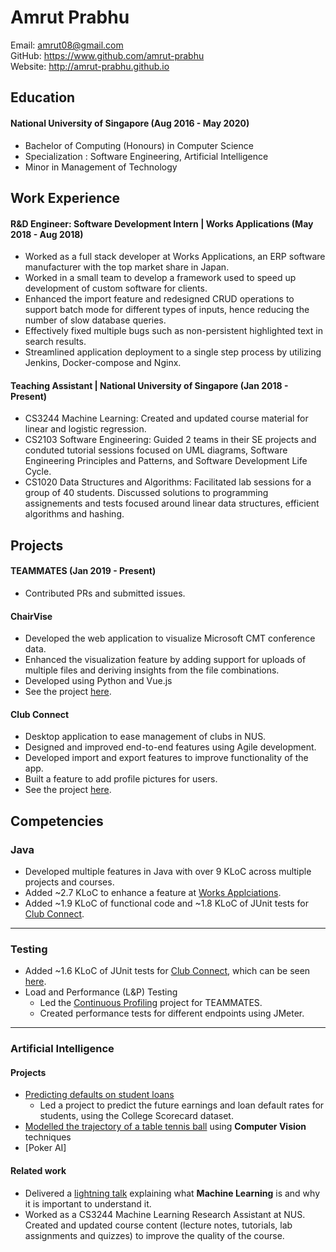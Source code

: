 # Amrut Prabhu

Email: amrut08@gmail.com  
GitHub: https://www.github.com/amrut-prabhu  
Website: http://amrut-prabhu.github.io

## Education

#### National University of Singapore (Aug 2016 - May 2020)
- Bachelor of Computing (Honours) in Computer Science
- Specialization : Software Engineering, Artificial Intelligence
- Minor in Management of Technology

## Work Experience

#### R&D Engineer: Software Development Intern | Works Applications (May 2018 - Aug 2018)

- Worked as a full stack developer at Works Applications, an ERP software manufacturer with the top market share in Japan.
- Worked in a small team to develop a framework used to speed up development of custom software for clients.
- Enhanced the import feature and redesigned CRUD operations to support batch mode for different types of inputs, hence reducing the number of slow database queries.
- Effectively fixed multiple bugs such as non-persistent highlighted text in search results.
- Streamlined application deployment to a single step process by utilizing Jenkins, Docker-compose and Nginx.

#### Teaching Assistant | National University of Singapore (Jan 2018 - Present)

- CS3244 Machine Learning: Created and updated course material for linear and logistic regression. 
- CS2103 Software Engineering: Guided 2 teams in their SE projects and conduted tutorial sessions focused on UML diagrams, Software Engineering Principles and Patterns, and Software Development Life Cycle. 
- CS1020 Data Structures and Algorithms: Facilitated lab sessions for a group of 40 students. Discussed solutions to programming assignements and tests focused around linear data structures, efficient algorithms and hashing.

## Projects

#### TEAMMATES (Jan 2019 - Present)

- Contributed PRs and submitted issues.

#### ChairVise

- Developed the web application to visualize Microsoft CMT conference data.
- Enhanced the visualization feature by adding support for uploads of multiple files and deriving insights from the file combinations.
- Developed using Python and Vue.js
- See the project [here](https://github.com/amrut-prabhu/chairvise).

#### Club Connect

- Desktop application to ease management of clubs in NUS.
- Designed and improved end-to-end features using Agile development.
- Developed import and export features to improve functionality of the app.
- Built a feature to add profile pictures for users.
- See the project [here](https://github.com/amrut-prabhu/club-connect).

## Competencies

### Java

- Developed multiple features in Java with over 9 KLoC across multiple projects and courses.
- Added ~2.7 KLoC to enhance a feature at [Works Applciations](worksap).
- Added ~1.9 KLoC of functional code and ~1.8 KLoC of JUnit tests for [Club Connect](#club-connect).

---

### Testing

- Added ~1.6 KLoC of JUnit tests for [Club Connect](#club-connect), which can be seen [here](https://github.com/amrut-prabhu/club-connect/blob/master/collated/test/amrut-prabhu.md).
- Load and Performance (L&P) Testing
	- Led the [Continuous Profiling](https://github.com/teammates/teammates/projects/7) project for TEAMMATES.
	- Created performance tests for different endpoints using JMeter.

---

### Artificial Intelligence

#### Projects

- [Predicting defaults on student loans](https://github.com/amrut-prabhu/loan-default-prediction)
	- Led a project to predict the future earnings and loan default rates for students, using the College Scorecard dataset. 
- [Modelled the trajectory of a table tennis ball](https://github.com/amrut-prabhu/table-tennis-ball-trajectory) using **Computer Vision** techniques
- [Poker AI]

#### Related work

-  Delivered a [lightning talk](https://github.com/nus-cs3281/2019/issues/49) explaining what **Machine Learning** is and why it is important to understand it.
- Worked as a CS3244 Machine Learning Research Assistant at NUS. Created and updated course content (lecture notes, tutorials, lab assignments and quizzes) to improve the quality of the course.

